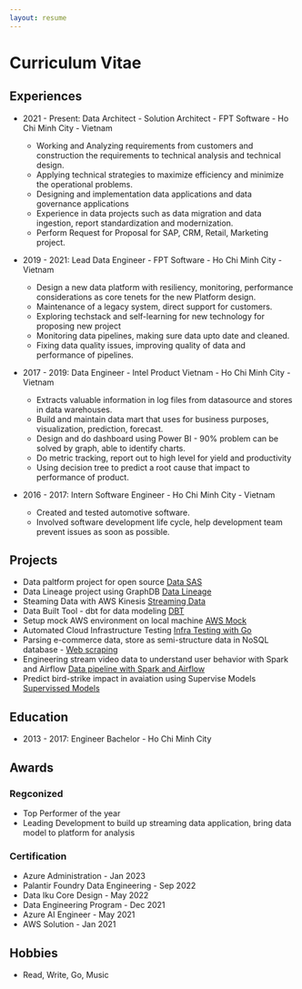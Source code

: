 ```yaml
---
layout: resume
---
```


# Curriculum Vitae

## Experiences

- 2021 - Present: Data Architect - Solution Architect - FPT Software - Ho Chi Minh City - Vietnam
  - Working and Analyzing requirements from customers and construction the requirements to technical analysis and technical design.
  - Applying technical strategies to maximize efficiency and minimize the operational problems.
  - Designing and implementation data applications and data governance applications
  - Experience in data projects such as data migration and data ingestion, report standardization and modernization.
  - Perform Request for Proposal for SAP, CRM, Retail, Marketing project.
- 2019 - 2021: Lead Data Engineer - FPT Software - Ho Chi Minh City - Vietnam

  - Design a new data platform with resiliency, monitoring, performance considerations as core tenets for the new Platform design.
  - Maintenance of a legacy system, direct support for customers.
  - Exploring techstack and self-learning for new technology for proposing new project
  - Monitoring data pipelines, making sure data upto date and cleaned.
  - Fixing data quality issues, improving quality of data and performance of pipelines.

- 2017 - 2019: Data Engineer - Intel Product Vietnam - Ho Chi Minh City - Vietnam
  - Extracts valuable information in log files from datasource and stores in data warehouses.
  - Build and maintain data mart that uses for business purposes, visualization, prediction, forecast.
  - Design and do dashboard using Power BI - 90% problem can be solved by graph, able to identify charts.
  - Do metric tracking, report out to high level for yield and productivity
  - Using decision tree to predict a root cause that impact to performance of product.
- 2016 - 2017: Intern Software Engineer - Ho Chi Minh City - Vietnam
  - Created and tested automotive software.
  - Involved software development life cycle, help development team prevent issues as soon as possible.

## Projects

- Data paltform project for open source [Data SAS](https://github.com/longbuivan/longbuivan.github.io)
- Data Lineage project using GraphDB [Data Lineage](https://github.com/longbuivan/data-lineage-as-network)
- Steaming Data with AWS Kinesis [Streaming Data](https://github.com/longbuivan/livestream-data-pipeline)
- Data Built Tool - dbt for data modeling [DBT](https://github.com/longbuivan/dbt-project-structuring)
- Setup mock AWS environment on local machine [AWS Mock](https://github.com/longbuivan/airflow-spark-data-pipeline)
- Automated Cloud Infrastructure Testing [Infra Testing with Go](https://github.com/longbuivan/automated-infra-**testing**)
- Parsing e-commerce data, store as semi-structure data in NoSQL database - [Web scraping](https://github.com/longbuivan/tiki_scrapper_db)
- Engineering stream video data to understand user behavior with Spark and Airflow [Data pipeline with Spark and Airflow](https://github.com/longbuivan/airflow-spark-data-pipeline)
- Predict bird-strike impact in avaiation using Supervise Models [Supervissed Models](https://github.com/longbuivan/bird_strike_prediction)

## Education

- 2013 - 2017: Engineer Bachelor - Ho Chi Minh City

## Awards

### Regconized

- Top Performer of the year
- Leading Development to build up streaming data application, bring data model to platform for analysis

### Certification

- Azure Administration - Jan 2023
- Palantir Foundry Data Engineering - Sep 2022
- Data Iku Core Design - May 2022
- Data Engineering Program - Dec 2021
- Azure AI Engineer - May 2021
- AWS Solution - Jan 2021

## Hobbies

- Read, Write, Go, Music

<!-- ### Footer

Last updated: Dec 2021 -->
